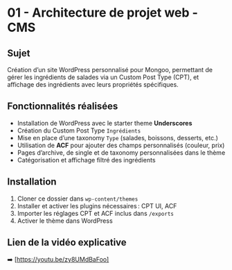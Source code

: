 
# 01 - Architecture de projet web - CMS

## Sujet
Création d’un site WordPress personnalisé pour Mongoo, permettant de gérer les ingrédients de salades via un Custom Post Type (CPT), et affichage des ingrédients avec leurs propriétés spécifiques.

## Fonctionnalités réalisées
- Installation de WordPress avec le starter theme **Underscores**
- Création du Custom Post Type `Ingrédients`
- Mise en place d’une taxonomy `Type` (salades, boissons, desserts, etc.)
- Utilisation de **ACF** pour ajouter des champs personnalisés (couleur, prix)
- Pages d’archive, de single et de taxonomy personnalisées dans le thème
- Catégorisation et affichage filtré des ingrédients

## Installation
1. Cloner ce dossier dans `wp-content/themes`
2. Installer et activer les plugins nécessaires : CPT UI, ACF
3. Importer les réglages CPT et ACF inclus dans `/exports`
4. Activer le thème dans WordPress

## Lien de la vidéo explicative
➡️ [https://youtu.be/zy8UMdBaFoo]
